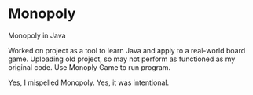 # Monopoly
Monopoly in Java

Worked on project as a tool to learn Java and apply to a real-world board game.
Uploading old project, so may not perform as functioned as my original code.
Use Monoply Game to run program.

Yes, I mispelled Monopoly. Yes, it was intentional.

